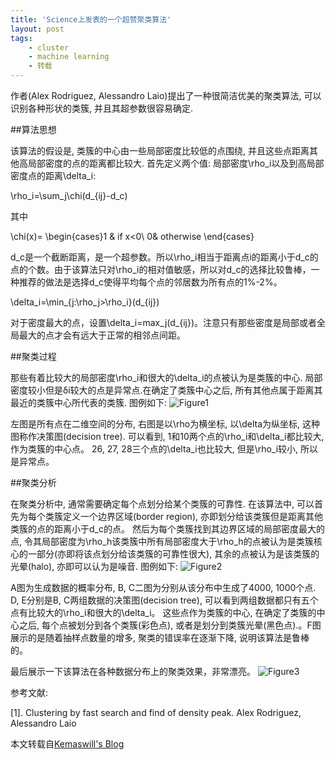 ```yaml
---
title: 'Science上发表的一个超赞聚类算法'
layout: post
tags:
    - cluster
    - machine learning
    - 转载
---
```


作者(Alex Rodriguez, Alessandro Laio)提出了一种很简洁优美的聚类算法, 可以识别各种形状的类簇, 并且其超参数很容易确定.

##算法思想

该算法的假设是, 类簇的中心由一些局部密度比较低的点围绕, 并且这些点距离其他高局部密度的点的距离都比较大. 首先定义两个值: 局部密度\rho_i以及到高局部密度点的距离\delta_i:

\rho_i=\sum_j\chi(d_{ij}-d_c)

其中

\chi(x)= \begin{cases}1 & if x<0\\ 0& otherwise \end{cases}

d_c是一个截断距离，是一个超参数。所以\rho_i相当于距离点i的距离小于d_c的点的个数。由于该算法只对\rho_i的相对值敏感，所以对d_c的选择比较鲁棒，一种推荐的做法是选择d_c使得平均每个点的邻居数为所有点的1%-2%。

\delta_i=\min_{j:\rho_j>\rho_i}(d_{ij})

对于密度最大的点，设置\delta_i=max_j(d_{ij})。注意只有那些密度是局部或者全局最大的点才会有远大于正常的相邻点间距。

##聚类过程

那些有着比较大的局部密度\rho_i和很大的\delta_i的点被认为是类簇的中心. 局部密度较小但是δi较大的点是异常点.在确定了类簇中心之后, 所有其他点属于距离其最近的类簇中心所代表的类簇. 图例如下:
![Figure1](http://www.kemaswill.com/wp-content/uploads/2014/06/Screen-Shot-2014-06-28-at-%E4%B8%8B%E5%8D%8809.26.59.png)

左图是所有点在二维空间的分布, 右图是以\rho为横坐标, 以\delta为纵坐标, 这种图称作决策图(decision tree). 可以看到, 1和10两个点的\rho_i和\delta_i都比较大, 作为类簇的中心点。 26, 27, 28三个点的\delta_i也比较大, 但是\rho_i较小, 所以是异常点。

##聚类分析

在聚类分析中, 通常需要确定每个点划分给某个类簇的可靠性. 在该算法中, 可以首先为每个类簇定义一个边界区域(border region), 亦即划分给该类簇但是距离其他类簇的点的距离小于d_c的点。 然后为每个类簇找到其边界区域的局部密度最大的点, 令其局部密度为\rho_h该类簇中所有局部密度大于\rho_h的点被认为是类簇核心的一部分(亦即将该点划分给该类簇的可靠性很大), 其余的点被认为是该类簇的光晕(halo), 亦即可以认为是噪音. 图例如下:
![Figure2](http://www.kemaswill.com/wp-content/uploads/2014/06/Screen-Shot-2014-06-28-at-%E4%B8%8B%E5%8D%8809.27.11.png)

A图为生成数据的概率分布, B, C二图为分别从该分布中生成了4000, 1000个点. D, E分别是B, C两组数据的决策图(decision tree), 可以看到两组数据都只有五个点有比较大的\rho_i和很大的\delta_i。 这些点作为类簇的中心, 在确定了类簇的中心之后, 每个点被划分到各个类簇(彩色点), 或者是划分到类簇光晕(黑色点).。F图展示的是随着抽样点数量的增多, 聚类的错误率在逐渐下降, 说明该算法是鲁棒的。

最后展示一下该算法在各种数据分布上的聚类效果，非常漂亮。
![Figure3](http://www.kemaswill.com/wp-content/uploads/2014/06/Screen-Shot-2014-06-28-at-%E4%B8%8B%E5%8D%8809.27.22.png)

参考文献:

[1]. Clustering by fast search and find of density peak. Alex Rodriguez, Alessandro Laio


本文转载自[Kemaswill's Blog](http://www.kemaswill.com/machine-learning/science%E5%8F%91%E8%A1%A8%E7%9A%84%E8%B6%85%E8%B5%9E%E8%81%9A%E7%B1%BB%E7%AE%97%E6%B3%95/)

